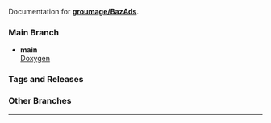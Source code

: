 Documentation for [**groumage/BazAds**](https://github.com/groumage/BazAds).

### Main Branch

- **main**  
  [Doxygen](Doxygen/index.html)

### Tags and Releases


### Other Branches


***

